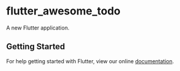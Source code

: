 # flutter_awesome_todo

A new Flutter application.

## Getting Started

For help getting started with Flutter, view our online
[documentation](https://flutter.io/).
